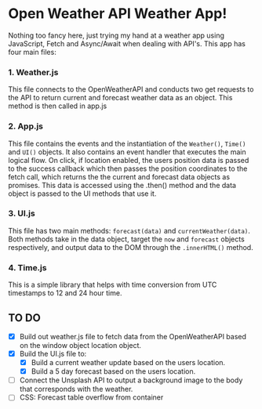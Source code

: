 # Open Weather API Weather App! 

Nothing too fancy here, just trying my hand at a weather app using JavaScript, Fetch and Async/Await when dealing with API's. This app has four main files: 

### 1. Weather.js 

This file connects to the OpenWeatherAPI and conducts two get requests to the API to return current and forecast weather data as an object. This method is then called in app.js

### 2. App.js 

This file contains the events and the instantiation of the `Weather()`, `Time()` and `UI()` objects. It also contains an event handler that executes the main logical flow. On click, if location enabled, the users position data is passed to the success callback which then passes the position coordinates to the fetch call, which returns the the current and forecast data objects as promises. This data is accessed using the .then() method and the data object is passed to the UI methods that use it.

### 3. UI.js

This file has two main methods: `forecast(data)` and `currentWeather(data)`. Both methods take in the data object, target the `now` and `forecast` objects respectively, and output data to the DOM through the `.innerHTML()` method. 

### 4. Time.js

This is a simple library that helps with time conversion from UTC timestamps to 12 and 24 hour time. 

## TO DO 

- [x] Build out weather.js file to fetch data from the OpenWeatherAPI based on the window object location object.
- [x] Build the UI.js file to:
    - [x] Build a current weather update based on the users location.
    - [x] Build a 5 day forecast based on the users location.
- [ ] Connect the Unsplash API to output a background image to the body that corresponds with the weather.
- [ ] CSS: Forecast table overflow from container